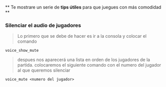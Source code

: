 ** Te mostrare un serie de __tips útiles__ para que juegues con más comodidad **

### Silenciar el audio de jugadores

> Lo primero que se debe de hacer es ir a la consola y colocar el comando 

```
voice_show_mute
```

> despues nos aparecerá una lista en orden de los jugadores de la partida. colocaremos el siguiente comando con el numero del jugador al que queremos silenciar 

```
voice_mute <numero del jugador> 
```








